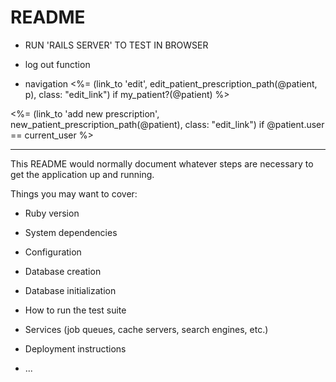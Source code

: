 # README

- RUN 'RAILS SERVER' TO TEST IN BROWSER

- log out function
- navigation
          <td><%= (link_to 'edit', edit_patient_prescription_path(@patient, p), class: "edit_link") if my_patient?(@patient) %>
          
<%= (link_to 'add new prescription', new_patient_prescription_path(@patient), class: "edit_link") if @patient.user == current_user %>



-----

This README would normally document whatever steps are necessary to get the
application up and running.

Things you may want to cover:

* Ruby version

* System dependencies

* Configuration

* Database creation

* Database initialization

* How to run the test suite

* Services (job queues, cache servers, search engines, etc.)

* Deployment instructions

* ...
